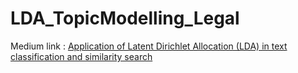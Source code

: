 # LDA_TopicModelling_Legal
Medium link : [Application of Latent Dirichlet Allocation (LDA) in text classification and similarity search](https://medium.com/@pream.jun/application-of-latent-dirichlet-allocation-lda-in-text-classification-and-similarity-search-42efddc2cbd3)
